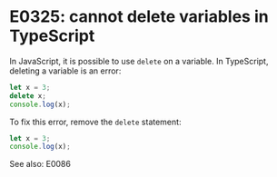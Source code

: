# E0325: cannot delete variables in TypeScript

In JavaScript, it is possible to use `delete` on a variable. In TypeScript,
deleting a variable is an error:

```typescript
let x = 3;
delete x;
console.log(x);
```

To fix this error, remove the `delete` statement:

```typescript
let x = 3;
console.log(x);
```

See also: E0086
